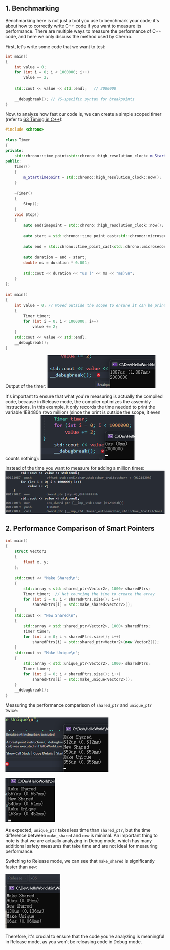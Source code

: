 ## 1. Benchmarking

Benchmarking here is not just a tool you use to benchmark your code; it's about how to correctly write C++ code if you want to measure its performance. There are multiple ways to measure the performance of C++ code, and here we only discuss the method used by Cherno.

First, let's write some code that we want to test:

```cpp
int main()
{
	int value = 0;
	for (int i = 0; i < 1000000; i++)
		value += 2;

	std::cout << value << std::endl;   // 2000000

	__debugbreak(); // VS-specific syntax for breakpoints
}
```

Now, to analyze how fast our code is, we can create a simple scoped timer (refer to [63 Timing in C++](63%20Timing%20in%20C++.md)):

```cpp
#include <chrono>

class Timer
{
private:
	std::chrono::time_point<std::chrono::high_resolution_clock> m_StartTimepoint;
public:
	Timer()
	{
		m_StartTimepoint = std::chrono::high_resolution_clock::now();
	}

	~Timer()
	{
		Stop();
	}
	void Stop()
	{
		auto endTimepoint = std::chrono::high_resolution_clock::now();

		auto start = std::chrono::time_point_cast<std::chrono::microseconds>(m_StartTimepoint).time_since_epoch().count();

		auto end = std::chrono::time_point_cast<std::chrono::microseconds>(endTimepoint).time_since_epoch().count();

		auto duration = end - start;
		double ms = duration * 0.001;

		std::cout << duration << "us (" << ms << "ms)\n";
	}
};

int main()
{
	int value = 0; // Moved outside the scope to ensure it can be printed
	{
		Timer timer;
		for (int i = 0; i < 1000000; i++)
			value += 2;
	}
	std::cout << value << std::endl;
	__debugbreak();
}
```

Output of the timer:
![](./storage%20bag/Pasted%20image%2020230731161600.png)

It's important to ensure that what you're measuring is actually the compiled code, because in Release mode, the compiler optimizes the assembly instructions. In this example, it only records the time needed to print the variable 1E8480h (two million) (since the print is outside the scope, it even counts nothing):
![](./storage%20bag/Pasted%20image%2020230731162520.png)

Instead of the time you want to measure for adding a million times:
![](./storage%20bag/Pasted%20image%2020230731162208.png)

## 2. Performance Comparison of Smart Pointers

```cpp
int main()
{
	struct Vector2
	{
		float x, y;
	};

	std::cout << "Make Shared\n";
	{
		std::array < std::shared_ptr<Vector2>, 1000> sharedPtrs;
		Timer timer;  // Not counting the time to create the array
		for (int i = 0; i < sharedPtrs.size(); i++)
			sharedPtrs[i] = std::make_shared<Vector2>();
	}
	std::cout << "New Shared\n";
	{
		std::array < std::shared_ptr<Vector2>, 1000> sharedPtrs;
		Timer timer;
		for (int i = 0; i < sharedPtrs.size(); i++)
			sharedPtrs[i] = std::shared_ptr<Vector2>(new Vector2());
	}
	std::cout << "Make Unique\n";
	{
		std::array < std::unique_ptr<Vector2>, 1000> sharedPtrs;
		Timer timer;
		for (int i = 0; i < sharedPtrs.size(); i++)
			sharedPtrs[i] = std::make_unique<Vector2>();
	}
	__debugbreak();
}
```

Measuring the performance comparison of `shared_ptr` and `unique_ptr` twice:

![](./storage%20bag/Pasted%20image%2020230731163728.png)

![](./storage%20bag/Pasted%20image%2020230731163913.png)

As expected, `unique_ptr` takes less time than `shared_ptr`, but the time difference between `make_shared` and `new` is minimal. An important thing to note is that we are actually analyzing in Debug mode, which has many additional safety measures that take time and are not ideal for measuring performance.

Switching to Release mode, we can see that `make_shared` is significantly faster than `new`:

![](./storage%20bag/Pasted%20image%2020230731164128.png)

Therefore, it's crucial to ensure that the code you're analyzing is meaningful in Release mode, as you won't be releasing code in Debug mode.
